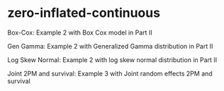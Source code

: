 # zero-inflated-continuous

Box-Cox: Example 2 with Box Cox model in Part II

Gen Gamma: Example 2 with Generalized Gamma distribution in Part II

Log Skew Normal: Example 2 with log skew normal distribution in Part II

Joint 2PM and survival: Example 3 with Joint random effects 2PM and survival
